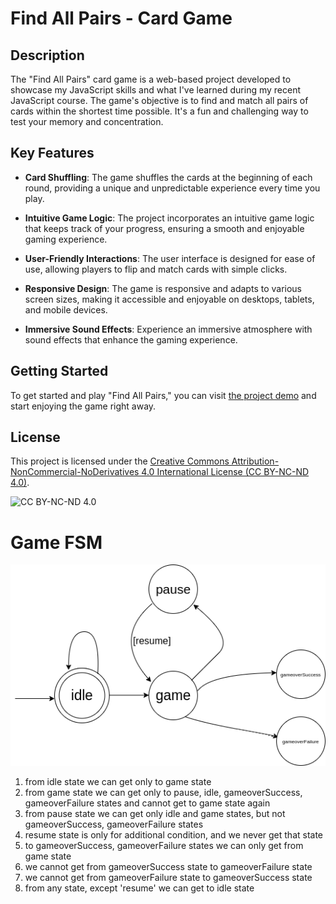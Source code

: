 # Find All Pairs - Card Game

## Description

The "Find All Pairs" card game is a web-based project developed to showcase my JavaScript skills and what I've learned during my recent JavaScript course. The game's objective is to find and match all pairs of cards within the shortest time possible. It's a fun and challenging way to test your memory and concentration.

## Key Features

- **Card Shuffling**: The game shuffles the cards at the beginning of each round, providing a unique and unpredictable experience every time you play.

- **Intuitive Game Logic**: The project incorporates an intuitive game logic that keeps track of your progress, ensuring a smooth and enjoyable gaming experience.

- **User-Friendly Interactions**: The user interface is designed for ease of use, allowing players to flip and match cards with simple clicks.

- **Responsive Design**: The game is responsive and adapts to various screen sizes, making it accessible and enjoyable on desktops, tablets, and mobile devices.

- **Immersive Sound Effects**: Experience an immersive atmosphere with sound effects that enhance the gaming experience.

## Getting Started

To get started and play "Find All Pairs," you can visit [the project demo](https://findallpairs.netlify.app/) and start enjoying the game right away.

## License

This project is licensed under the [Creative Commons Attribution-NonCommercial-NoDerivatives 4.0 International License (CC BY-NC-ND 4.0)](https://creativecommons.org/licenses/by-nc-nd/4.0/).

![CC BY-NC-ND 4.0](https://i.creativecommons.org/l/by-nc-nd/4.0/88x31.png)

# Game FSM

![Game FSM](./documentation/gameFSM.png)

1. from idle state we can get only to game state
2. from game state we can get only to pause, idle, gameoverSuccess, gameoverFailure states and cannot get to game state again
3. from pause state we can get only idle and game states, but not gameoverSuccess, gameoverFailure states
4. resume state is only for additional condition, and we never get that state
5. to gameoverSuccess, gameoverFailure states we can only get from game state
6. we cannot get from gameoverSuccess state to gameoverFailure state
7. we cannot get from gameoverFailure state to gameoverSuccess state
8. from any state, except 'resume' we can get to idle state
